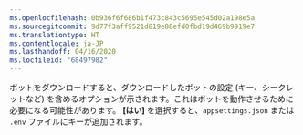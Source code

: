 ```yaml
---
ms.openlocfilehash: 0b936f6f686b1f473c843c5695e545d02a198e5a
ms.sourcegitcommit: 9d77f3aff9521d819e88efd0fbd19d469b9919e7
ms.translationtype: HT
ms.contentlocale: ja-JP
ms.lasthandoff: 04/16/2020
ms.locfileid: "68497982"
---
```

ボットをダウンロードすると、ダウンロードしたボットの設定 (キー、シークレットなど) を含めるオプションが示されます。これはボットを動作させるために必要になる可能性があります。 **[はい]** を選択すると、`appsettings.json` または `.env` ファイルにキーが追加されます。